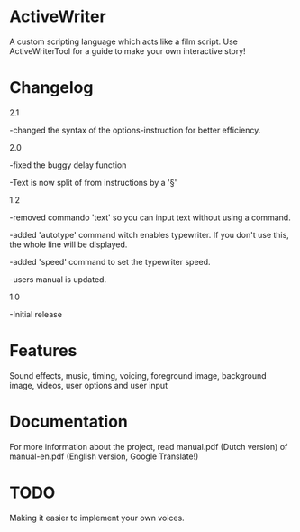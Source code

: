 # ActiveWriter
A custom scripting language which acts like a film script.
Use ActiveWriterTool for a guide to make your own interactive story!

# Changelog

2.1


-changed the syntax of the options-instruction for better efficiency.

2.0


-fixed the buggy delay function

-Text is now split of from instructions by a '§'

1.2


-removed commando 'text' so you can input text without using a command.

-added 'autotype' command witch enables typewriter. If you don't use this, the whole line will be displayed.

-added 'speed' command to set the typewriter speed.

-users manual is updated.

1.0


-Initial release

# Features

Sound effects, music, timing, voicing, foreground image, background image, videos, user options and user input

# Documentation

For more information about the project, read manual.pdf (Dutch version) of manual-en.pdf (English version, Google Translate!)

# TODO

Making it easier to implement your own voices.
